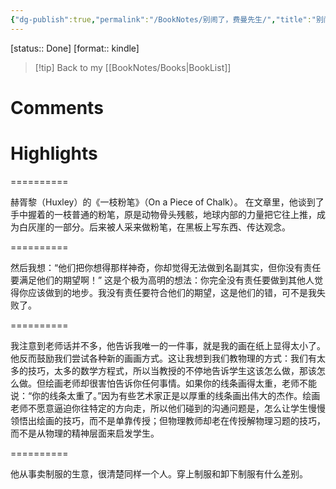 ```yaml
---
{"dg-publish":true,"permalink":"/BookNotes/别闹了，费曼先生/","title":"别闹了，费曼先生","noteIcon":""}
---
```


[status:: Done]
[format:: kindle]

>[!tip] Back to my [[BookNotes/Books\|BookList]]

# Comments

# Highlights

==========

赫胥黎（Huxley）的《一枝粉笔》（On a Piece of Chalk）。 在文章里，他谈到了手中握着的一枝普通的粉笔，原是动物骨头残骸，地球内部的力量把它往上推，成为白灰崖的一部分。后来被人采来做粉笔，在黑板上写东西、传达观念。

==========

然后我想：“他们把你想得那样神奇，你却觉得无法做到名副其实，但你没有责任要满足他们的期望啊！” 这是个极为高明的想法：你完全没有责任要做到其他人觉得你应该做到的地步。我没有责任要符合他们的期望，这是他们的错，可不是我失败了。

==========

我注意到老师话并不多，他告诉我唯一的一件事，就是我的画在纸上显得太小了。他反而鼓励我们尝试各种新的画画方式。这让我想到我们教物理的方式：我们有太多的技巧，太多的数学方程式，所以当教授的不停地告诉学生这该怎么做，那该怎么做。但绘画老师却很害怕告诉你任何事情。如果你的线条画得太重，老师不能说：“你的线条太重了。”因为有些艺术家正是以厚重的线条画出伟大的杰作。绘画老师不愿意逼迫你往特定的方向走，所以他们碰到的沟通问题是，怎么让学生慢慢领悟出绘画的技巧，而不是单靠传授；但物理教师却老在传授解物理习题的技巧，而不是从物理的精神层面来启发学生。

==========


他从事卖制服的生意，很清楚同样一个人。穿上制服和卸下制服有什么差别。